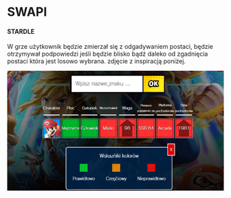 # SWAPI
#### STARDLE

W grze użytkownik będzie zmierzał się z odgadywaniem postaci, będzie otrzymywał podpowiedzi jeśli będzie blisko bądź daleko od zgadnięcia postaci która jest losowo wybrana. zdjęcie z inspiracją poniżej.

<img src="smash.png" />
